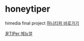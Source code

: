 # honeytiper
himedia final project
[허니티퍼 바로가기](http://www.ggultiper.kro.kr)

[꿀TIPer 메뉴얼](https://docs.google.com/document/d/1Lt5TGYBhB_J1F3K9iqZQAzM4tyz7EohjdcmUxYhWr80/edit#heading=h.95wi6cewj5yt)
